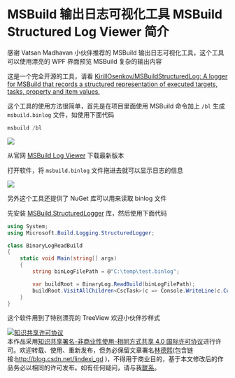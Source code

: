 # MSBuild 输出日志可视化工具 MSBuild Structured Log Viewer 简介

感谢 Vatsan Madhavan 小伙伴推荐的 MSBuild 输出日志可视化工具，这个工具可以使用漂亮的 WPF 界面预览 MSBuild 复杂的输出内容

<!--more-->
<!-- CreateTime:5/21/2020 4:09:16 PM -->



这是一个完全开源的工具，请看 [KirillOsenkov/MSBuildStructuredLog: A logger for MSBuild that records a structured representation of executed targets, tasks, property and item values.](https://github.com/KirillOsenkov/MSBuildStructuredLog )

这个工具的使用方法很简单，首先是在项目里面使用 MSBuild 命令加上 `/bl` 生成 `msbuild.binlog` 文件，如使用下面代码

```csharp
msbuild /bl
```

<!-- ![](image/MSBuild 输出日志可视化工具 MSBuild Structured Log Viewer 简介/MSBuild 输出日志可视化工具 MSBuild Structured Log Viewer 简介0.png) -->

![](http://image.acmx.xyz/lindexi%2F202052116956826.jpg)

从官网 [MSBuild Log Viewer](https://msbuildlog.com/ ) 下载最新版本

打开软件，将 `msbuild.binlog` 文件拖进去就可以显示日志的信息



<!-- ![](image/MSBuild 输出日志可视化工具 MSBuild Structured Log Viewer 简介/MSBuild 输出日志可视化工具 MSBuild Structured Log Viewer 简介1.png) -->

![](http://image.acmx.xyz/lindexi%2F2020521161167844.jpg)

另外这个工具还提供了 NuGet 库可以用来读取 binlog 文件

先安装 [MSBuild.StructuredLogger](https://www.nuget.org/packages/MSBuild.StructuredLogger) 库，然后使用下面代码

```csharp
using System;
using Microsoft.Build.Logging.StructuredLogger;

class BinaryLogReadBuild
{
    static void Main(string[] args)
    {
        string binLogFilePath = @"C:\temp\test.binlog";

        var buildRoot = BinaryLog.ReadBuild(binLogFilePath);
        buildRoot.VisitAllChildren<CscTask>(c => Console.WriteLine(c.CommandLineArguments));
    }
}
```

这个软件用到了特别漂亮的 TreeView 欢迎小伙伴抄样式

<a rel="license" href="http://creativecommons.org/licenses/by-nc-sa/4.0/"><img alt="知识共享许可协议" style="border-width:0" src="https://i.creativecommons.org/l/by-nc-sa/4.0/88x31.png" /></a><br />本作品采用<a rel="license" href="http://creativecommons.org/licenses/by-nc-sa/4.0/">知识共享署名-非商业性使用-相同方式共享 4.0 国际许可协议</a>进行许可。欢迎转载、使用、重新发布，但务必保留文章署名[林德熙](http://blog.csdn.net/lindexi_gd)(包含链接:http://blog.csdn.net/lindexi_gd )，不得用于商业目的，基于本文修改后的作品务必以相同的许可发布。如有任何疑问，请与我[联系](mailto:lindexi_gd@163.com)。
